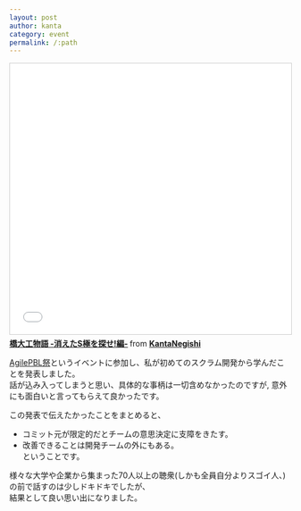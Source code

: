```yaml
---
layout: post
author: kanta
category: event
permalink: /:path
---
```


<iframe src="//www.slideshare.net/slideshow/embed_code/key/2THwr7KrBH44VE" width="595" height="485" frameborder="0" marginwidth="0" marginheight="0" scrolling="no" style="border:1px solid #CCC; border-width:1px; margin-bottom:5px; max-width: 100%;" allowfullscreen> </iframe> <div style="margin-bottom:5px"> <strong> <a href="//www.slideshare.net/secret/2THwr7KrBH44VE" title="橋大工物語 -消えたS極を探せ!編-" target="_blank">橋大工物語 -消えたS極を探せ!編-</a> </strong> from <strong><a href="https://www.slideshare.net/KantaNegishi" target="_blank">KantaNegishi</a></strong> </div>



[AgilePBL祭](https://confengine.com/conferences/agile-pbl-2021)というイベントに参加し、私が初めてのスクラム開発から学んだことを発表しました。   
話が込み入ってしまうと思い、具体的な事柄は一切含めなかったのですが,
意外にも面白いと言ってもらえて良かったです。  

この発表で伝えたかったことをまとめると、
* コミット元が限定的だとチームの意思決定に支障をきたす。
* 改善できることは開発チームの外にもある。  
ということです。
  
様々な大学や企業から集まった70人以上の聴衆(しかも全員自分よりスゴイ人、)の前で話すのは少しドキドキでしたが、  
結果として良い思い出になりました。
  
  
  
  
  



  
  
